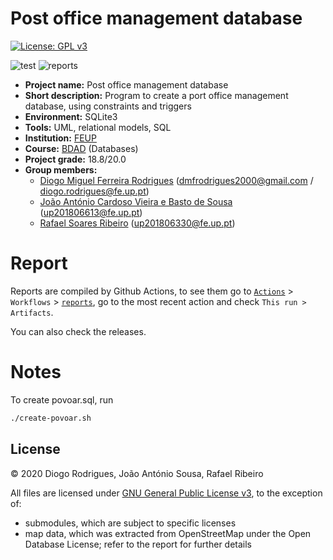 # Post office management database

[![License: GPL v3](https://img.shields.io/badge/License-GPLv3-blue.svg)](https://www.gnu.org/licenses/gpl-3.0)

![test](https://github.com/dmfrodrigues/feup-bdad-proj/workflows/test/badge.svg)
![reports](https://github.com/dmfrodrigues/feup-bdad-proj/workflows/reports/badge.svg)

- **Project name:** Post office management database
- **Short description:** Program to create a port office management database, using constraints and triggers
- **Environment:** SQLite3
- **Tools:** UML, relational models, SQL
- **Institution:** [FEUP](https://sigarra.up.pt/feup/en/web_page.Inicial)
- **Course:** [BDAD](https://sigarra.up.pt/feup/en/UCURR_GERAL.FICHA_UC_VIEW?pv_ocorrencia_id=436439) (Databases)
- **Project grade:** 18.8/20.0
- **Group members:**
    - [Diogo Miguel Ferreira Rodrigues](https://github.com/dmfrodrigues) (<dmfrodrigues2000@gmail.com> / <diogo.rodrigues@fe.up.pt>)
    - [João António Cardoso Vieira e Basto de Sousa](https://github.com/JoaoASousa) (<up201806613@fe.up.pt>)
    - [Rafael Soares Ribeiro](https://github.com/up201806330) (<up201806330@fe.up.pt>)

# Report

Reports are compiled by Github Actions, to see them go to [`Actions`](https://github.com/dmfrodrigues/feup-bdad-proj/actions) > `Workflows` > [`reports`](https://github.com/dmfrodrigues/feup-bdad-proj/actions?query=workflow%3Areports), go to the most recent action and check `This run > Artifacts`.

You can also check the releases.

# Notes

To create povoar.sql, run
```bash
./create-povoar.sh
```

## License

© 2020 Diogo Rodrigues, João António Sousa, Rafael Ribeiro

All files are licensed under [GNU General Public License v3](LICENSE), to the exception of:
- submodules, which are subject to specific licenses
- map data, which was extracted from OpenStreetMap under the Open Database License; refer to the report for further details
